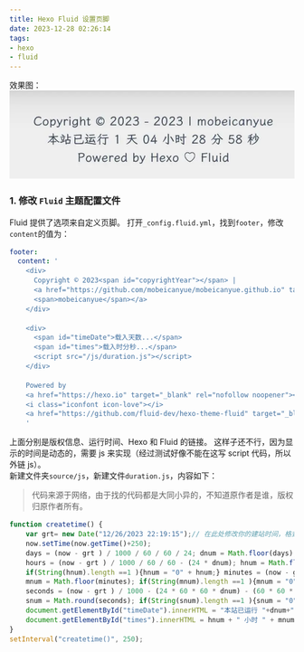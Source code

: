 ```yaml
---
title: Hexo Fluid 设置页脚
date: 2023-12-28 02:26:14
tags:
- hexo
- fluid
---
```


效果图：
![set-footer.webp](../images/Hexo-Fluid-set-footer/set-footer.webp)

### 1. 修改 `Fluid` 主题配置文件
Fluid 提供了选项来自定义页脚。
打开`_config.fluid.yml`，找到`footer`，修改`content`的值为：
```yml
footer:
  content: '
    <div>
      Copyright © 2023<span id="copyrightYear"></span> |
      <a href="https://github.com/mobeicanyue/mobeicanyue.github.io" target="_blank" rel="nofollow noopener">
      <span>mobeicanyue</span></a>    
    </div>

    <div>
      <span id="timeDate">载入天数...</span>
      <span id="times">载入时分秒...</span>
      <script src="/js/duration.js"></script>
    </div>

    Powered by
    <a href="https://hexo.io" target="_blank" rel="nofollow noopener"><span>Hexo</span></a>
    <i class="iconfont icon-love"></i>
    <a href="https://github.com/fluid-dev/hexo-theme-fluid" target="_blank" rel="nofollow noopener"><span>Fluid</span></a>
    '
```
上面分别是版权信息、运行时间、Hexo 和 Fluid 的链接。
这样子还不行，因为显示的时间是动态的，需要 js 来实现（经过测试好像不能在这写 script 代码，所以外链 js）。
<br>
新建文件夹`source/js`，新建文件`duration.js`，内容如下：
> 代码来源于网络，由于找的代码都是大同小异的，不知道原作者是谁，版权归原作者所有。
```js
function createtime() {
    var grt= new Date("12/26/2023 22:19:15");// 在此处修改你的建站时间，格式：月/日/年 时:分:秒
    now.setTime(now.getTime()+250);
    days = (now - grt ) / 1000 / 60 / 60 / 24; dnum = Math.floor(days);
    hours = (now - grt ) / 1000 / 60 / 60 - (24 * dnum); hnum = Math.floor(hours);
    if(String(hnum).length ==1 ){hnum = "0" + hnum;} minutes = (now - grt ) / 1000 /60 - (24 * 60 * dnum) - (60 * hnum);
    mnum = Math.floor(minutes); if(String(mnum).length ==1 ){mnum = "0" + mnum;}
    seconds = (now - grt ) / 1000 - (24 * 60 * 60 * dnum) - (60 * 60 * hnum) - (60 * mnum);
    snum = Math.round(seconds); if(String(snum).length ==1 ){snum = "0" + snum;}
    document.getElementById("timeDate").innerHTML = "本站已运行 "+dnum+" 天 ";
    document.getElementById("times").innerHTML = hnum + " 小时 " + mnum + " 分 " + snum + " 秒";
}
setInterval("createtime()", 250);
```